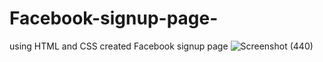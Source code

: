 # Facebook-signup-page-
using HTML and CSS created Facebook signup page 
![Screenshot (440)](https://user-images.githubusercontent.com/106868692/210044912-0d409dbd-904a-4680-b6fc-67b20c9265c4.png)
